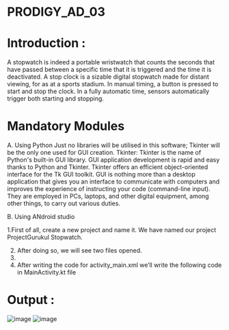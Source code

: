 # PRODIGY_AD_03
# Introduction :
A stopwatch is indeed a portable wristwatch that counts the seconds that have passed between a specific time that it is triggered and the time it is deactivated. A stop clock is a sizable digital stopwatch made for distant viewing, for as at a sports stadium. In manual timing, a button is pressed to start and stop the clock. In a fully automatic time, sensors automatically trigger both starting and stopping.
# Mandatory Modules
A. Using Python
Just no libraries will be utilised in this software; Tkinter will be the only one used for GUI creation.
Tkinter: Tkinter is the name of Python's built-in GUI library. GUI application development is rapid and easy thanks to Python and Tkinter. Tkinter offers an efficient object-oriented interface for the Tk GUI toolkit. GUI is nothing more than a desktop application that gives you an interface to communicate with computers and improves the experience of instructing your code (command-line input). They are employed in PCs, laptops, and other digital equipment, among other things, to carry out various duties.

B. Using ANdroid studio

1.First of all, create a new project and name it. We have named our project ProjectGurukul Stopwatch.

2. After doing so, we will see two files opened.
3. 
4. After writing the code for activity_main.xml we’ll write the following code in MainActivity.kt file
# Output :
![image](https://github.com/RANJANA20-eng/PRODIGY_AD_03/assets/133365717/7dbea42b-bcae-43c9-9011-31ca2135eed2)
![image](https://github.com/RANJANA20-eng/PRODIGY_AD_03/assets/133365717/b7b0b2b1-3941-4884-9e6e-39e3a3c50f25)
